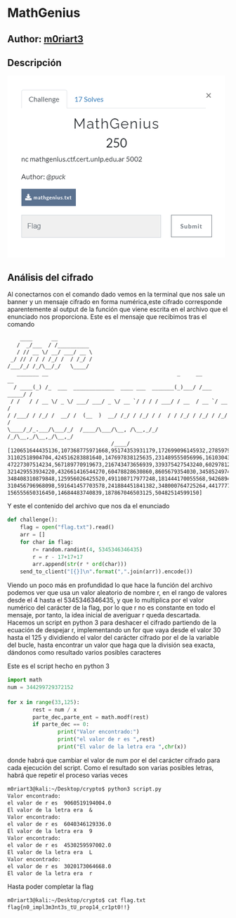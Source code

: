 # MathGenius
## Author: [m0riart3](https://twitter.com/Carlosflethesmo)
## Descripción
![Descripcion](https://github.com/Flaggermeister/Writeups/blob/main/CERTUNLP/Descripcion2.png)

## Análisis del cifrado

Al conectarnos con el comando dado vemos en la terminal que nos sale un banner y un mensaje cifrado en forma numérica,este cifrado corresponde aparentemente al output de la función que viene escrita en el archivo que el enunciado nos proporciona.
Este es el mensaje que recibimos tras el comando

```
    ____      __
   /  _/___  / /__________
   / // __ \/ __/ ___/ __ \
 _/ // / / / /_/ /  / /_/ /
/___/_/ /_/\__/_/   \____/
   _______ __                                         _     __          __
  / ____(_) /_  ___  _____________  ____ ___  _______(_)___/ /___ _____/ /
 / /   / / __ \/ _ \/ ___/ ___/ _ \/ __ `/ / / / ___/ / __  / __ `/ __  /
/ /___/ / /_/ /  __/ /  (__  )  __/ /_/ / /_/ / /  / / /_/ / /_/ / /_/ /
\____/_/_.___/\___/_/  /____/\___/\__, /\__,_/_/  /_/\__,_/\__,_/\__,_/
                                 /____/                                   
[120651644435136,107368775971668,95174353931179,172699096145932,278597911474944,60875981196690,
31102518904704,424516283881640,147697838125635,231489555056996,161030438524592,613295596332,
47227307514234,567189770919673,216743473656939,339375427543240,602978122441184,179806744085448,
321429553934220,432661416544270,60478828630860,8605679354030,345852497435955,401335208303232,
348408310879848,125956026425520,491108717977248,181444170055568,94268944594760,337307532797240,
310456796968098,591641457703578,241884451841382,348000764725264,441777741821612,20568045400128,
156555650316450,14684483740839,187867046503125,50482514599150]
```
Y este el contenido del archivo que nos da el enunciado

```python
def challenge():
    flag = open("flag.txt").read()
    arr = []
    for char in flag:
        r= random.randint(4, 5345346346435)
        r = r - 17+17+17
        arr.append(str(r * ord(char)))
    send_to_client("[{}]\n".format(",".join(arr)).encode())
```
Viendo un poco más en profundidad lo que hace la función del archivo podemos ver que usa un valor aleatorio de nombre r, en el rango de valores desde el 4 hasta el 5345346346435, y que lo  multiplica por el valor numérico del carácter de la flag, por lo que r no es constante en todo el mensaje, por tanto, la idea inicial de averiguar r queda descartada. Hacemos un script en python 3 para deshacer el cifrado partiendo de la ecuación de despejar r, implementando un for que vaya desde el valor 30 hasta el 125 y dividiendo el valor del carácter cifrado por el de la variable del bucle, hasta encontrar un valor que haga que la división sea exacta, dándonos como resultado varios posibles caracteres

Este es el script hecho en python 3
```python
import math
num = 344299729372152                                                                                             
                                                                                                                  
for x in range(33,125):                                                                                           
        rest = num / x                                                                                            
        parte_dec,parte_ent = math.modf(rest)                                                                     
        if parte_dec == 0:                                                                                        
                print("Valor encontrado:")                                                                        
                print("el valor de r es ",rest)                                                                   
                print("El valor de la letra era ",chr(x))
```      
donde habrá que cambiar el valor de num por el del carácter cifrado para cada ejecución del script. Como el  resultado son varias posibles letras, habrá que repetir el proceso varias veces
```
m0riart3@kali:~/Desktop/crypto$ python3 script.py 
Valor encontrado:
el valor de r es  9060519194004.0
El valor de la letra era  &
Valor encontrado:
el valor de r es  6040346129336.0
El valor de la letra era  9
Valor encontrado:
el valor de r es  4530259597002.0
El valor de la letra era  L
Valor encontrado:
el valor de r es  3020173064668.0
El valor de la letra era  r
```
Hasta poder completar la flag 
```
m0riart3@kali:~/Desktop/crypto$ cat flag.txt 
flag{n0_impl3m3nt3s_tU_prop14_cr1pt0!!}
```
